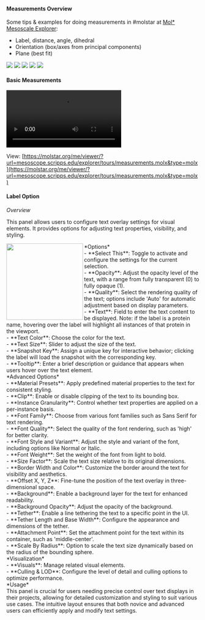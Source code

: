 #### Measurements Overview

Some tips & examples for doing measurements in #molstar at [Mol* Mesoscale Explorer](https://molstar.org/me/):

- Label, distance, angle, dihedral
- Orientation (box/axes from principal components)
- Plane (best fit)

![](./img/labelui.png)
![](./img/distance.png)
![](./img/labels.png)
![](./img/orientation.png)
![](./img/angle_plane.png)

#### Basic Measurements

![type:video](./videos/measure_ex.mp4)

View: [https://molstar.org/me/viewer/?url=mesoscope.scripps.edu/explorer/tours/measurements.molx&type=molx](https://molstar.org/me/viewer/?url=mesoscope.scripps.edu/explorer/tours/measurements.molx&type=molx)

#### Label Option
*Overview*

This panel allows users to configure text overlay settings for visual elements. It provides options for adjusting text properties, visibility, and styling.

<img src="./img/labeloptions.png" align="left" width="200px"/>
*Options* <br>
- **Select This**: Toggle to activate and configure the settings for the current selection.<br>
- **Opacity**: Adjust the opacity level of the text, with a range from fully transparent (0) to fully opaque (1).<br>
- **Quality**: Select the rendering quality of the text; options include 'Auto' for automatic adjustment based on display parameters.<br>
- **Text**: Field to enter the text content to be displayed. Note: if the label is a protein name, hovering over the label will highlight all instances of that protein in the viewport.<br>
- **Text Color**: Choose the color for the text.<br>
- **Text Size**: Slider to adjust the size of the text.<br>
- **Snapshot Key**: Assign a unique key for interactive behavior; clicking the label will load the snapshot with the corresponding key.<br>
- **Tooltip**: Enter a brief description or guidance that appears when users hover over the text element.<br>
*Advanced Options* <br>
- **Material Presets**: Apply predefined material properties to the text for consistent styling.<br>
- **Clip**: Enable or disable clipping of the text to its bounding box.<br>
- **Instance Granularity**: Control whether text properties are applied on a per-instance basis.<br>
- **Font Family**: Choose from various font families such as Sans Serif for text rendering.<br>
- **Font Quality**: Select the quality of the font rendering, such as 'high' for better clarity.<br>
- **Font Style and Variant**: Adjust the style and variant of the font, including options like Normal or Italic.<br>
- **Font Weight**: Set the weight of the font from light to bold.<br>
- **Size Factor**: Scale the text size relative to its original dimensions.<br>
- **Border Width and Color**: Customize the border around the text for visibility and aesthetics.<br>
- **Offset X, Y, Z**: Fine-tune the position of the text overlay in three-dimensional space.<br>
- **Background**: Enable a background layer for the text for enhanced readability.<br>
- **Background Opacity**: Adjust the opacity of the background.<br>
- **Tether**: Enable a line tethering the text to a specific point in the UI.<br>
- **Tether Length and Base Width**: Configure the appearance and dimensions of the tether.<br>
- **Attachment Point**: Set the attachment point for the text within its container, such as 'middle-center'.<br>
- **Scale By Radius**: Option to scale the text size dynamically based on the radius of the bounding sphere.<br>
*Visualization*<br>
- **Visuals**: Manage related visual elements.<br>
- **Culling & LOD**: Configure the level of detail and culling options to optimize performance.<br>
*Usage*<br>
This panel is crucial for users needing precise control over text displays in their projects, allowing for detailed customization and styling to suit various use cases. The intuitive layout ensures that both novice and advanced users can efficiently apply and modify text settings.

<br clear="left"/>
